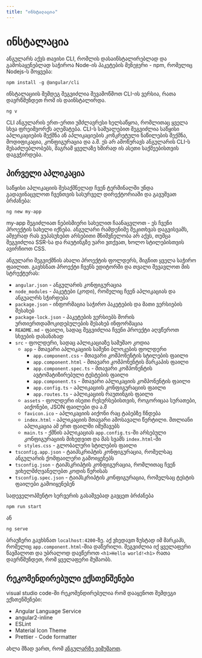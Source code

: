 ```yaml
---
title: "ინსტალაცია"
---
```


# ინსტალაცია

ანგულარს აქვს თავისი CLI, რომლის დასაინსტალირებლად და გამოსაყენებლად საჭიროა
Node-ის პაკეტების მენეჯერი - npm, რომელიც Nodejs-ს მოყვება:

```
npm install -g @angular/cli
```

ინსტალაციის შემდეგ შეგვიძლია შევამოწმოთ CLI-ის ვერსია, რათა დავრწმუნდეთ რომ ის დაინსტალირდა.

```
ng v
```

CLI ანგულარის ერთ-ერთი უმძლავრესი ხელსაწყოა, რომლითაც ყველა სხვა ფრეიმვორქს აღემატება.
CLI-ს საშუალებით შეგვიძლია საწყისი აპლიკაციების შექმნა ან აპლიკაციების კონკრეტული ნაწილების
შექმნა, მოდიფიკაცია, კონფიგურაცია და ა.შ. ეს არ ამოწურავს ანგულარის CLI-ს შესაძლებლობებს,
მაგრამ ყველაზე ხშირად ის ასეთი საქმეებისთვის დაგვჭირდება.

## პირველი აპლიკაცია

საწყისი აპლიკაციის შესაქმნელად ჩვენ ტერმინალში უნდა გადავინაცვლოთ ჩვენთვის სასურველ დირექტორიაში
და გავუშვათ ბრძანება:

```
ng new my-app
```

my-app შეგიძლიათ ნებისმიერი სახელით ჩაანაცვლოთ - ეს ჩვენი პროექტის სახელი იქნება.
ანგულარი რამდენიმე შეკითხვას დაგვისვამს, ამჯერად რას ვუპასუხებთ არსებითი მნიშვნელობა
არ აქვს, თუმცა შეგვიძლია SSR-სა და რაუტინგზე უარი ვთქვათ, ხოლო სტილებისთვის ავირჩიოთ CSS.

ანგულარი შეგვიქმნის ახალი პროექტის ფოლდერს, შიგნით ყველა საჭირო ფაილით. გავხსნათ პროექტი
ჩვენს ედიტორში და თვალი შევავლოთ მის სტრუქტურას:

- `angular.json` - ანგულარის კონფიგურაცია
- `node_modules` - პაკეტები (კოდი), რომელიც ჩვენ აპლიკაციას და ანგუალრს სჭირდება
- `package.json` - ინფორმაცია საჭირო პაკეტების და მათი ვერსიების შესახებ
- `package-lock.json` - პაკეტების ვერსიებს შორის ურთიერთდამოკიდებულების შესახებ ინფორმაცია
- `README.md` - ფაილი, სადაც შეგვიძლია ჩვენი პროექტი აღვწეროთ სხვების დასანახად
- `src` - ფოლდერი, სადაც აპლიკაციაზე სამუშაო კოდია
  - `app` - მთავარი აპლიკაციის საშენი ბლოკების ფოლდერი
    - `app.component.css` - მთავარი კომპონენტის სტილების ფაილი
    - `app.component.html` - მთავარი კომპონენტის მარკაპის ფაილი
    - `app.component.spec.ts` - მთავარი კომპონენტის ავტომატიზირებული ტესტების ფაილი
    - `app.component.ts` - მთავარი აპლიკაციის კომპონენტის ფაილი
    - `app.config.ts` - აპლიკაციის კონფიგურაციის ფაილი
    - `app.routes.ts` - აპლიკაციის რაუთინგის ფაილი
  - `assets` - ფოლდერი ისეთი რესურსებისთვის, როგორიცაა სურათები, აიქონები, JSON ფაილები და ა.შ
  - `favicon.ico` - აპლიკაციის აიქონი რაც ტაბებზე ჩნდება
  - `index.html` - აპლიკაციის მთავარი ამოსავალი წერტილი. მთლიანი აპლიკაცია ამ ერთ ფაილში იმუშავებს
  - `main.ts` - ქმნის აპლიკაციას `app.config.ts`-ში არსებული კონფიგურაციის მიხედვით და მას სვამს `index.html`-ში
  - `styles.css` - გლობალური სტილების ფაილი
- `tsconfig.app.json` - ტაიპსკრიპტის კონფიგურაცია, რომელსაც ანგულარის ქომფაილერი გამოიყენებს
- `tsconfig.json` - ტაიპსკრიპტის კონფიგურაცია, რომლითაც ჩვენ ვიხელმძღვანელებთ კოდის წერისას
- `tsconfig.spec.json` - ტაიპსკრიპტის კონფიგურაცია, რომელსაც ტესტის ფაილები გამოიყენებენ

სადეველოპმენტო სერვერის გასაშვებად გავცეთ ბრძანება

```
npm run start
```

ან

```
ng serve
```

ბრაუზერი გავხსნათ `localhost:4200`-ზე. აქ ვხედავთ ზუსტად იმ მარკაპს, რომელიც `app.component.html`-შია დაწერილი.
შეგვიძლია იქ ყველაფერი წავშალოთ და უბრალოდ დავწეროთ `<h1>Hello world!<h1>` რათა დავრწმუნდეთ, რომ ყველაფერი
მუშაობს.

## რეკომენდირებული ექსთენშენები

visual studio code-ში რეკომენდირებულია რომ დააყენოთ შემდეგი ექსთენშენები:

- Angular Language Service
- angular2-inline
- ESLint
- Material Icon Theme
- Prettier - Code formatter

ახლა მზად ვართ, რომ [ანგულარზე ვიმუშაოთ](./doc/guides/angular/introduction/creating-component).
